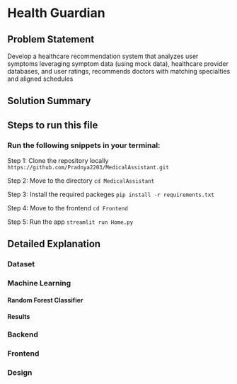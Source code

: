 # Health Guardian

## Problem Statement
Develop a healthcare recommendation system that analyzes user symptoms leveraging symptom data (using mock data), healthcare provider databases, and user ratings,  recommends doctors with matching specialties and aligned schedules

## Solution Summary


## Steps to run this file

### Run the following snippets in your terminal:
Step 1: Clone the repository locally ```https://github.com/Pradnya2203/MedicalAssistant.git``` 

Step 2: Move to the directory  ```cd MedicalAssistant``` 

Step 3: Install the required packeges ```pip install -r requirements.txt``` 

Step 4: Move to the frontend  ```cd Frontend``` 

Step 5: Run the app  ```streamlit run Home.py``` 


## Detailed Explanation 

### Dataset

### Machine Learning

#### Random Forest Classifier

#### Results

### Backend

### Frontend

### Design